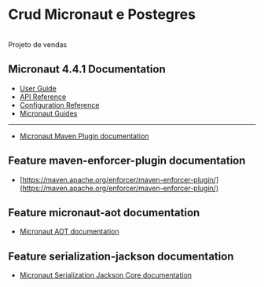 
# Crud Micronaut e Postegres
<br>
Projeto de vendas 

## Micronaut 4.4.1 Documentation

- [User Guide](https://docs.micronaut.io/4.4.1/guide/index.html)
- [API Reference](https://docs.micronaut.io/4.4.1/api/index.html)
- [Configuration Reference](https://docs.micronaut.io/4.4.1/guide/configurationreference.html)
- [Micronaut Guides](https://guides.micronaut.io/index.html)
---

- [Micronaut Maven Plugin documentation](https://micronaut-projects.github.io/micronaut-maven-plugin/latest/)
## Feature maven-enforcer-plugin documentation

- [https://maven.apache.org/enforcer/maven-enforcer-plugin/](https://maven.apache.org/enforcer/maven-enforcer-plugin/)


## Feature micronaut-aot documentation

- [Micronaut AOT documentation](https://micronaut-projects.github.io/micronaut-aot/latest/guide/)


## Feature serialization-jackson documentation

- [Micronaut Serialization Jackson Core documentation](https://micronaut-projects.github.io/micronaut-serialization/latest/guide/)


